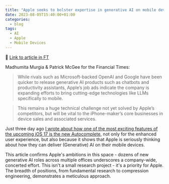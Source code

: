 ```yaml
---
title: "Apple seeks to bolster expertise in generative AI on mobile devices"
date: 2023-08-05T15:40:00+01:00
categories:
  - blog
tags:
  - AI
  - Apple
  - Mobile Devices
---
```

🔗 [Link to article in FT](https://www.ft.com/content/d74477b6-8355-42a9-ae37-7c835880ef9e)

Madhumita Murgia & Patrick McGee for the Financial Times:

> While rivals such as Microsoft-backed OpenAI and Google have been quicker to release generative AI products such as chatbots and productivity assistants, Apple’s job ads indicate the company is expanding efforts to bring cutting-edge technologies like LLMs specifically to mobile.

> This remains a huge technical challenge not yet solved by Apple’s competitors, but will be vital to the iPhone-maker’s core businesses in device sales and associated services.

Just three day ago [I wrote about how one of the most exciting features of the upcoming iOS 17 is the new Autocomplete](https://naughtyneural.net/blog/ios17-autocomplete/), not only for the enhanced user experience, but also because it shows that Apple is seriously thinking about how they can deliver (Generative) AI on their mobile devices.

This article confirms Apple's ambitions in this space - dozens of new generative AI roles across multiple offices underscores a company-wide, concerted effort. This isn't a small research project - it's a priority for Apple. The breadth of positions, from fundamental research to compression engineering, demonstrates a meticulous approach.